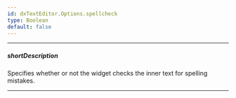 ```yaml
---
id: dxTextEditor.Options.spellcheck
type: Boolean
default: false
---
```

---
##### shortDescription
Specifies whether or not the widget checks the inner text for spelling mistakes.

---
